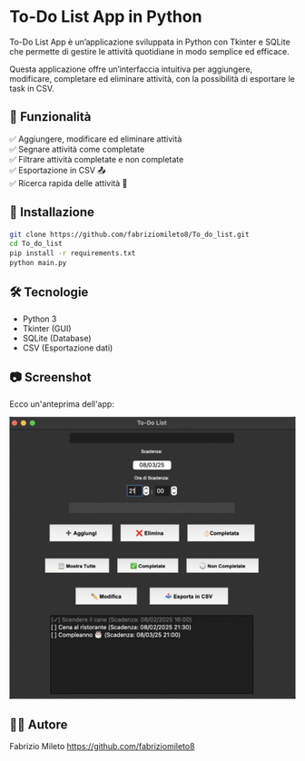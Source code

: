 # To-Do List App in Python
To-Do List App è un’applicazione sviluppata in Python con Tkinter e SQLite che permette di gestire le attività quotidiane in modo semplice ed efficace.

Questa applicazione offre un’interfaccia intuitiva per aggiungere, modificare, completare ed eliminare attività, con la possibilità di esportare le task in CSV.

## 🚀 Funzionalità
✅ Aggiungere, modificare ed eliminare attività  
✅ Segnare attività come completate  
✅ Filtrare attività completate e non completate  
✅ Esportazione in CSV 📤  
✅ Ricerca rapida delle attività 🔎

## 🔧 Installazione
```bash
git clone https://github.com/fabriziomileto8/To_do_list.git
cd To_do_list
pip install -r requirements.txt
python main.py
```

## 🛠️ Tecnologie
- Python 3 
- Tkinter (GUI)
- SQLite (Database)
- CSV (Esportazione dati)

## 📷 Screenshot
Ecco un'anteprima dell'app:

![To-Do List Screenshot](screen/To_do_list.png)
## ✍🏻️ Autore 
Fabrizio Mileto
https://github.com/fabriziomileto8